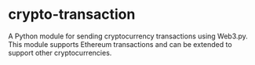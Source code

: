 # crypto-transaction
A Python module for sending cryptocurrency transactions using Web3.py. This module supports Ethereum transactions and can be extended to support other cryptocurrencies.
